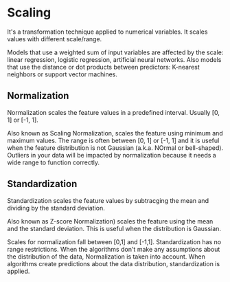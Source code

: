 # Scaling

It's a transformation technique applied to numerical variables. It scales values with different scale/range.

Models that use a weighted sum of input variables are affected by the scale: linear regression, logistic regression, artificial neural networks.
Also models that use the distance or dot products between predictors: K-nearest neighbors or support vector machines.

## Normalization

Normalization scales the feature values in a predefined interval. Usually [0, 1] or [-1, 1].

Also known as Scaling Normalization, scales the feature using minimum and maximum values. The range is often between [0, 1] or [-1, 1] and it is useful when the feature distribution is not Gaussian (a.k.a. NOrmal or bell-shaped). Outliers in your data will be impacted by normalization because it needs a wide range to function correctly.

## Standardization

Standardization scales the feature values by subtracging the mean and dividing by the standard deviation.

Also known as Z-score Normalization) scales the feature using the mean and the standard deviation. This is useful when the distribution is Gaussian.

Scales for normalization fall between [0,1] and [-1,1]. Standardization has no range restrictions. When the algorithms don't make any assumptions about the distribution of the data, Normalization is taken into account. When algorithms create predictions about the data distribution, standardization is applied.
